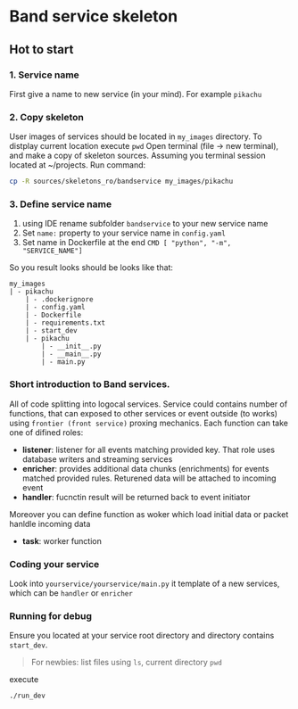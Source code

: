 # Band service skeleton



## Hot to start

### 1. Service name

First give a name to new service (in your mind). For example `pikachu`

### 2. Copy skeleton

User images of services should be located in `my_images` directory. To distplay current location execute `pwd`
Open terminal (file -> new terminal), and make a copy of skeleton sources. Assuming you terminal session located at ~/projects. Run command:

```bash
cp -R sources/skeletons_ro/bandservice my_images/pikachu
```

### 3. Define service name

1. using IDE rename subfolder `bandservice` to your new service name
2. Set `name:` property to your service name in `config.yaml`
3. Set name in Dockerfile at the end `CMD [ "python", "-m", "SERVICE_NAME"]`

So you result looks should be looks like that:

```
my_images
| - pikachu
    | - .dockerignore
    | - config.yaml
    | - Dockerfile
    | - requirements.txt
    | - start_dev
    | - pikachu
        | - __init__.py
        | - __main__.py
        | - main.py
```

### Short introduction to Band services.

All of code splitting into logocal services. Service could contains number of functions, that can exposed to other services or event outside (to works) using `frontier (front service)` proxing mechanics. Each function can take one of difined roles:

- **listener**: listener for all events matching provided key. That role uses database writers and streaming services
- **enricher**: provides additional data chunks (enrichments) for events matched provided rules. Returened data will be attached to incoming event
- **handler**: fucnctin result will be returned back to event initiator

Moreover you can define function as woker which load initial data or packet hanldle incoming data

- **task**: worker function

### Coding your service

Look into `yourservice/yourservice/main.py` it template of a new services, which can be `handler` or `enricher`

### Running for debug

Ensure you located at your service root directory and directory contains `start_dev`. 
> For newbies: list files using `ls`, current directory `pwd` 

execute 
```
./run_dev
```


